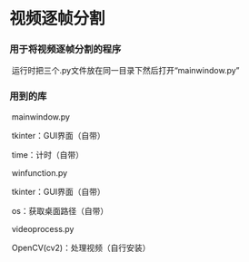 # 视频逐帧分割

### 用于将视频逐帧分割的程序

​	运行时把三个.py文件放在同一目录下然后打开“mainwindow.py”

### 用到的库

​	mainwindow.py

​		tkinter：GUI界面（自带）

​		time：计时（自带）

​	winfunction.py

​		tkinter：GUI界面（自带）

​		os：获取桌面路径（自带）

​	videoprocess.py

​		OpenCV(cv2)：处理视频（自行安装）

​		
